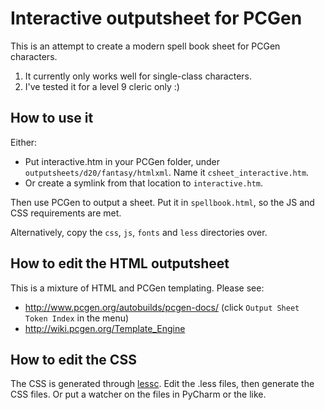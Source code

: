 # Interactive outputsheet for PCGen

This is an attempt to create a modern spell book sheet for PCGen characters.

1. It currently only works well for single-class characters.
1. I've tested it for a level 9 cleric only :)


## How to use it

Either:
* Put interactive.htm in your PCGen folder, under `outputsheets/d20/fantasy/htmlxml`. Name it `csheet_interactive.htm`.
* Or create a symlink from that location to `interactive.htm`.

Then use PCGen to output a sheet. Put it in `spellbook.html`, so the JS and CSS requirements are met. 

Alternatively, copy the `css`, `js`, `fonts` and `less` directories over.


## How to edit the HTML outputsheet

This is a mixture of HTML and PCGen templating. Please see:

* http://www.pcgen.org/autobuilds/pcgen-docs/ (click `Output Sheet Token Index` in the menu)
* http://wiki.pcgen.org/Template_Engine


## How to edit the CSS

The CSS is generated through [lessc](http://lesscss.org/). Edit the .less files, then generate the CSS files. Or put a watcher on the files in PyCharm or the like. 
